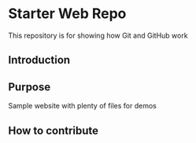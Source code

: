 # Starter Web Repo

This repository is for showing how Git and GitHub work

## Introduction 


## Purpose

Sample website with plenty of files for demos

## How to contribute